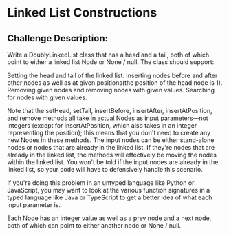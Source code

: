 # Linked List Constructions


## Challenge Description:

Write a DoublyLinkedList class that has a head and a tail, both of which point to either a linked list Node or None / null. The class should support:

Setting the head and tail of the linked list.  Inserting nodes before and after other nodes as well as at given positions(the position of the head node is 1). Removing given nodes and removing nodes with given values. Searching for nodes with given values.

Note that the setHead, setTail, insertBefore, insertAfter, insertAtPosition, and remove methods all take in actual Nodes as input parameters—not integers (except for insertAtPosition, which also takes in an integer representing the position); this means that you don't need to create any new Nodes in these methods. The input nodes can be either stand-alone nodes or nodes that are already in the linked list. If they're nodes that are already in the linked list, the methods will effectively be moving the nodes within the linked list. You won't be told if the input nodes are already in the linked list, so your code will have to defensively handle this scenario.

If you're doing this problem in an untyped language like Python or JavaScript, you may want to look at the various function signatures in a typed language like Java or TypeScript to get a better idea of what each input parameter is.

Each Node has an integer value as well as a prev node and a next node, both of which can point to either another node or None / null.

